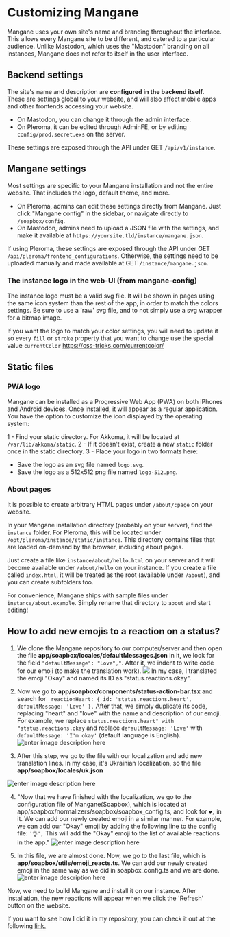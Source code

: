 # Customizing Mangane

Mangane uses your own site's name and branding throughout the interface.
This allows every Mangane site to be different, and catered to a particular audience.
Unlike Mastodon, which uses the "Mastodon" branding on all instances, Mangane does not refer to itself in the user interface.

## Backend settings

The site's name and description are **configured in the backend itself.**
These are settings global to your website, and will also affect mobile apps and other frontends accessing your website.

- On Mastodon, you can change it through the admin interface.
- On Pleroma, it can be edited through AdminFE, or by editing `config/prod.secret.exs` on the server.

These settings are exposed through the API under GET `/api/v1/instance`.

## Mangane settings

Most settings are specific to your Mangane installation and not the entire website.
That includes the logo, default theme, and more.

- On Pleroma, admins can edit these settings directly from Mangane. Just click "Mangane config" in the sidebar, or navigate directly to `/soapbox/config`.
- On Mastodon, admins need to upload a JSON file with the settings, and make it available at `https://yoursite.tld/instance/mangane.json`.

If using Pleroma, these settings are exposed through the API under GET `/api/pleroma/frontend_configurations`.
Otherwise, the settings need to be uploaded manually and made available at GET `/instance/mangane.json`.

### The instance logo in the web-UI (from mangane-config)
The instance logo must be a valid svg file. It will be shown in pages using the same icon system than the rest of the app, in order to match the colors settings. Be sure to use a 'raw' svg file, and to not simply use a svg wrapper for a bitmap image. 

If you want the logo to match your color settings, you will need to update it so every `fill` or `stroke` property that you want to change use the special value `currentColor`
https://css-tricks.com/currentcolor/

## Static files

### PWA logo

Mangane can be installed as a Progressive Web App (PWA) on both iPhones and Android devices. 
Once installed, it will appear as a regular application. You have the option to customize the icon displayed by the operating system:

1 - Find your static directory. For Akkoma, it will be located at `/var/lib/akkoma/static`.
2 - If it doesn't exist, create a new `static` folder once in the static directory.
3 - Place your logo in two formats here:
   - Save the logo as an svg file named `logo.svg`.
   - Save the logo as a 512x512 png file named `logo-512.png`.

### About pages

It is possible to create arbitrary HTML pages under `/about/:page` on your website.

In your Mangane installation directory (probably on your server), find the `instance` folder.
For Pleroma, this will be located under `/opt/pleroma/instance/static/instance`.
This directory contains files that are loaded on-demand by the browser, including about pages.

Just create a file like `instance/about/hello.html` on your server and it will become available under `/about/hello` on your instance.
If you create a file called `index.html`, it will be treated as the root (available under `/about`), and you can create subfolders too.

For convenience, Mangane ships with sample files under `instance/about.example`.
Simply rename that directory to `about` and start editing!

## How to add new emojis to a reaction on a status?

1. We clone the Mangane repository to our computer/server and then open the file **app/soapbox/locales/defaultMessages.json**
In it, we look for the field `"defaultMessage": "Love","`.
After it, we indent to write code for our emoji (to make the translation work).
![](https://telegra.ph/file/2aac2c64934dae56f8357.png)
In my case, I translated the emoji "Okay" and named its ID as "status.reactions.okay".

2. Now we go to **app/soapbox/components/status-action-bar.tsx** and search for `_reactionHeart: { id: 'status.reactions.heart', defaultMessage: 'Love' },` After that, we simply duplicate its code, replacing "heart" and "love" with the name and description of our emoji. For example, we replace `status.reactions.heart" with "status.reactions.okay` and replace `defaultMessage: 'Love'` with `defaultMessage: 'I'm okay'` (default language is English).
![enter image description here](https://telegra.ph/file/583bc89b8aa9af7dc24d0.png)

3. After this step, we go to the file with our localization and add new translation lines. In my case, it's Ukrainian localization, so the file **app/soapbox/locales/uk.json**

![enter image description here](https://telegra.ph/file/22af87c7465d0ca430479.png)

4. "Now that we have finished with the localization, we go to the configuration file of Mangane(Soapbox), which is located at app/soapbox/normalizers/soapbox/soapbox_config.ts, and look for `❤️,` in it.
We can add our newly created emoji in a similar manner. For example, we can add our "Okay" emoji by adding the following line to the config file: `'👌',`
This will add the "Okay" emoji to the list of available reactions in the app."
![enter image description here](https://telegra.ph/file/e22708475171d322b6f23.png)

5. In this file, we are almost done. Now, we go to the last file, which is **app/soapbox/utils/emoji_reacts.ts**. We can add our newly created emoji in the same way as we did in soapbox_config.ts and we are done.
![enter image description here](https://telegra.ph/file/f3913bff911e18fe1c345.png)

Now, we need to build Mangane and install it on our instance. After installation, the new reactions will appear when we click the 'Refresh' button on the website.

If you want to see how I did it in my repository, you can check it out at the following [link.](https://github.com/ua-thinking/ak.noleron.com/commit/2d20b259f95b0a895d376a43890d523c189d0781)


